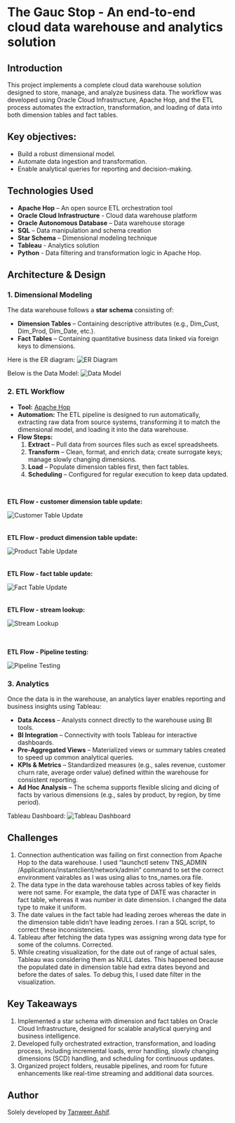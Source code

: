# The Gauc Stop - An end-to-end cloud data warehouse and analytics solution

## Introduction
This project implements a complete cloud data warehouse solution designed to store, manage, and analyze business data. The workflow was developed using Oracle Cloud Infrastructure, Apache Hop, and the ETL process automates the extraction, transformation, and loading of data into both dimension tables and fact tables.

## Key objectives:
- Build a robust dimensional model.
- Automate data ingestion and transformation.
- Enable analytical queries for reporting and decision-making.

## Technologies Used
-   **Apache Hop**  – An open source ETL orchestration tool
-   **Oracle Cloud Infrastructure** - Cloud data warehouse platform
-   **Oracle Autonomous Database**  – Data warehouse storage
-   **SQL**  – Data manipulation and schema creation
-   **Star Schema**  – Dimensional modeling technique
-   **Tableau** - Analytics solution
-   **Python** - Data filtering and transformation logic in Apache Hop.

## Architecture & Design
### 1. Dimensional Modeling
The data warehouse follows a  **star schema**  consisting of:
-   **Dimension Tables**  – Containing descriptive attributes (e.g.,  Dim_Cust,  Dim_Prod,  Dim_Date, etc.).
-   **Fact Tables**  – Containing quantitative business data linked via foreign keys to dimensions.

Here is the ER diagram:
![ER Diagram](./ERD.png)

Below is the Data Model:
![Data Model](./Data_Model.png)

### 2. ETL Workflow
- **Tool:**  [Apache Hop](https://hop.apache.org/)
- **Automation:**  The ETL pipeline is designed to run automatically, extracting raw data from source systems, transforming it to match the dimensional model, and loading it into the data warehouse.
- **Flow Steps:**
    1.  **Extract**  – Pull data from sources files such as excel spreadsheets.
    2.  **Transform**  – Clean, format, and enrich data; create surrogate keys; manage slowly changing dimensions.
    3. **Load**  – Populate dimension tables first, then fact tables.
    4.  **Scheduling**  – Configured for regular execution to keep data updated.

</br>

**ETL Flow - customer dimension table update:**

![Customer Table Update](./customer_update_pipeline.png)
</br></br></br>
**ETL Flow - product dimension table update:**

![Product Table Update](./product_update_pipeline.png)
</br></br></br>
**ETL Flow - fact table update:**

![Fact Table Update](./fact_loading_pipeline.png)
</br></br></br>
**ETL Flow - stream lookup:**

![Stream Lookup](./stream_lookup_pipiline.png)
</br></br></br>

**ETL Flow - Pipeline testing:**

![Pipeline Testing](./test_pipeline.png)

### 3. Analytics
Once the data is in the warehouse, an analytics layer enables reporting and business insights using Tableau:
-   **Data Access**  – Analysts connect directly to the warehouse using BI tools.
-   **BI Integration**  – Connectivity with tools Tableau for interactive dashboards.
-   **Pre-Aggregated Views**  – Materialized views or summary tables created to speed up common analytical queries.
-   **KPIs & Metrics**  – Standardized measures (e.g., sales revenue, customer churn rate, average order value) defined within the warehouse for consistent reporting.
-   **Ad Hoc Analysis**  – The schema supports flexible slicing and dicing of facts by various dimensions (e.g., sales by product, by region, by time period).

Tableau Dashboard:
![Tableau Dashboard](./sales_forecasting.png)

## Challenges

1.  Connection authentication was failing on first connection from Apache Hop to the data warehouse. I used “launchctl setenv TNS_ADMIN /Applications/instantclient/network/admin” command to set the correct environment vairables as I was using alias to tns_names.ora file.
2. The data type in the data warehouse tables across tables of key fields were not same. For example, the data type of DATE was character in fact table, whereas it was number in date dimension. I changed the data type to make it uniform.
3.  The date values in the fact table had leading zeroes whereas the date in the dimension table didn’t have leading zeroes. I ran a SQL script, to correct these inconsistencies.
4.  Tableau after fetching the data types was assigning wrong data type for some of the columns. Corrected.
5.  While creating visualization, for the date out of range of actual sales, Tableau was considering them as NULL dates. This happened because the populated date in dimension table had extra dates beyond and before the dates of sales. To debug this, I used date filter in the visualization.

## Key Takeaways
1. Implemented a star schema with dimension and fact tables on Oracle Cloud Infrastructure, designed for scalable analytical querying and business intelligence.
3. Developed fully orchestrated extraction, transformation, and loading process, including incremental loads, error handling, slowly changing dimensions (SCD) handling, and scheduling for continuous updates.
4. Organized project folders, reusable pipelines, and room for future enhancements like real-time streaming and additional data sources.

## Author
Solely developed by [Tanweer Ashif](https://tanweerashif.com).

